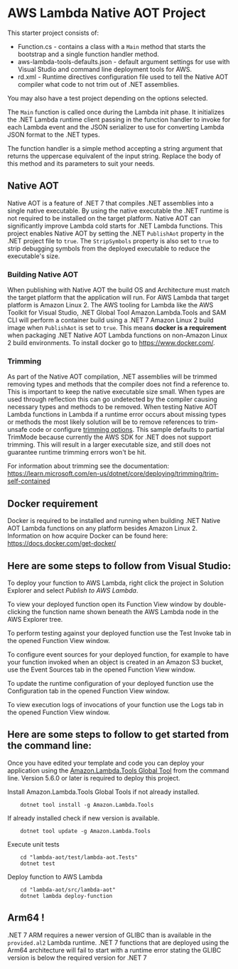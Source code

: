 # AWS Lambda Native AOT Project

This starter project consists of:
* Function.cs - contains a class with a `Main` method that starts the bootstrap and a single function handler method.
* aws-lambda-tools-defaults.json - default argument settings for use with Visual Studio and command line deployment tools for AWS.
* rd.xml - Runtime directives configuration file used to tell the Native AOT compiler what code to not trim out of .NET assemblies.

You may also have a test project depending on the options selected.

The `Main` function is called once during the Lambda init phase. It initializes the .NET Lambda runtime client passing in the function 
handler to invoke for each Lambda event and the JSON serializer to use for converting Lambda JSON format to the .NET types. 

The function handler is a simple method accepting a string argument that returns the uppercase equivalent of the input string. Replace the body of this method and its parameters to suit your needs.

## Native AOT

Native AOT is a feature of .NET 7 that compiles .NET assemblies into a single native executable. By using the native executable the .NET runtime 
is not required to be installed on the target platform. Native AOT can significantly improve Lambda cold starts for .NET Lambda functions. 
This project enables Native AOT by setting the .NET `PublishAot` property in the .NET project file to `true`. The `StripSymbols` property is also
set to `true` to strip debugging symbols from the deployed executable to reduce the executable's size.

### Building Native AOT

When publishing with Native AOT the build OS and Architecture must match the target platform that the application will run. For AWS Lambda that target
platform is Amazon Linux 2. The AWS tooling for Lambda like the AWS Toolkit for Visual Studio, .NET Global Tool Amazon.Lambda.Tools and SAM CLI will 
perform a container build using a .NET 7 Amazon Linux 2 build image when `PublishAot` is set to `true`. This means **docker is a requirement**
when packaging .NET Native AOT Lambda functions on non-Amazon Linux 2 build environments. To install docker go to https://www.docker.com/.

### Trimming

As part of the Native AOT compilation, .NET assemblies will be trimmed removing types and methods that the compiler does not find a reference to. This is important
to keep the native executable size small. When types are used through reflection this can go undetected by the compiler causing necessary types and methods to
be removed. When testing Native AOT Lambda functions in Lambda if a runtime error occurs about missing types or methods the most likely solution will
be to remove references to trim-unsafe code or configure [trimming options](https://learn.microsoft.com/en-us/dotnet/core/deploying/trimming/trimming-options?pivots=dotnet-7-0).
This sample defaults to partial TrimMode because currently the AWS SDK for .NET does not support trimming. This will result in a larger executable size, and still does not
guarantee runtime trimming errors won't be hit.

For information about trimming see the documentation: <https://learn.microsoft.com/en-us/dotnet/core/deploying/trimming/trim-self-contained>

## Docker requirement

Docker is required to be installed and running when building .NET Native AOT Lambda functions on any platform besides Amazon Linux 2. Information on how acquire Docker can be found here: https://docs.docker.com/get-docker/

## Here are some steps to follow from Visual Studio:

To deploy your function to AWS Lambda, right click the project in Solution Explorer and select *Publish to AWS Lambda*.

To view your deployed function open its Function View window by double-clicking the function name shown beneath the AWS Lambda node in the AWS Explorer tree.

To perform testing against your deployed function use the Test Invoke tab in the opened Function View window.

To configure event sources for your deployed function, for example to have your function invoked when an object is created in an Amazon S3 bucket, use the Event Sources tab in the opened Function View window.

To update the runtime configuration of your deployed function use the Configuration tab in the opened Function View window.

To view execution logs of invocations of your function use the Logs tab in the opened Function View window.

## Here are some steps to follow to get started from the command line:

Once you have edited your template and code you can deploy your application using the [Amazon.Lambda.Tools Global Tool](https://github.com/aws/aws-extensions-for-dotnet-cli#aws-lambda-amazonlambdatools) from the command line.  Version 5.6.0 or later is required to deploy this project.

Install Amazon.Lambda.Tools Global Tools if not already installed.
```
    dotnet tool install -g Amazon.Lambda.Tools
```

If already installed check if new version is available.
```
    dotnet tool update -g Amazon.Lambda.Tools
```

Execute unit tests
```
    cd "lambda-aot/test/lambda-aot.Tests"
    dotnet test
```

Deploy function to AWS Lambda
```
    cd "lambda-aot/src/lambda-aot"
    dotnet lambda deploy-function
```


## Arm64 !

.NET 7 ARM requires a newer version of GLIBC than is available in the `provided.al2` Lambda runtime. .NET 7 functions that are deployed using
the Arm64 architecture will fail to start with a runtime error stating the GLIBC version is below the required version for .NET 7



